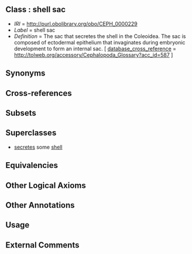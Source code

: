 
## Class : shell sac

 * *IRI* = http://purl.obolibrary.org/obo/CEPH_0000229
 * *Label* = shell sac
 * *Definition* = The sac that secretes the shell in the Coleoidea. The sac is composed of ectodermal epithelium that invaginates during embryonic development to form an internal sac. [ [database_cross_reference](../../ef/oboInOwl#hasDbXref.md) = http://tolweb.org/accessory/Cephalopoda_Glossary?acc_id=587 ]

## Synonyms


## Cross-references


## Subsets


## Superclasses

 * [secretes](../../es/ceph#secretes.md) some [shell](../../UBERON/12/UBERON_0006612.md)

## Equivalencies


## Other Logical Axioms


## Other Annotations


## Usage


## External Comments

